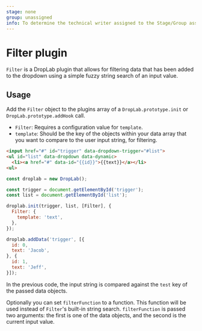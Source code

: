 ```yaml
---
stage: none
group: unassigned
info: To determine the technical writer assigned to the Stage/Group associated with this page, see https://about.gitlab.com/handbook/engineering/ux/technical-writing/#designated-technical-writers
---
```


# Filter plugin

`Filter` is a DropLab plugin that allows for filtering data that has been added
to the dropdown using a simple fuzzy string search of an input value.

## Usage

Add the `Filter` object to the plugins array of a `DropLab.prototype.init` or
`DropLab.prototype.addHook` call.

- `Filter`: Requires a configuration value for `template`.
- `template`: Should be the key of the objects within your data array that you
  want to compare to the user input string, for filtering.

```html
<input href="#" id="trigger" data-dropdown-trigger="#list">
<ul id="list" data-dropdown data-dynamic>
  <li><a href="#" data-id="{{id}}">{{text}}</a></li>
<ul>
```

```javascript
const droplab = new DropLab();

const trigger = document.getElementById('trigger');
const list = document.getElementById('list');

droplab.init(trigger, list, [Filter], {
  Filter: {
    template: 'text',
  },
});

droplab.addData('trigger', [{
  id: 0,
  text: 'Jacob',
}, {
  id: 1,
  text: 'Jeff',
}]);
```

In the previous code, the input string is compared against the `test` key of the
passed data objects.

Optionally you can set `filterFunction` to a function. This function will be
used instead of `Filter`'s built-in string search. `filterFunction` is passed
two arguments: the first is one of the data objects, and the second is the
current input value.
